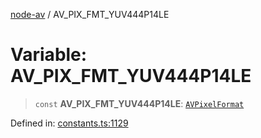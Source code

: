 [node-av](../globals.md) / AV\_PIX\_FMT\_YUV444P14LE

# Variable: AV\_PIX\_FMT\_YUV444P14LE

> `const` **AV\_PIX\_FMT\_YUV444P14LE**: [`AVPixelFormat`](../type-aliases/AVPixelFormat.md)

Defined in: [constants.ts:1129](https://github.com/seydx/av/blob/f8631fc881b394300b1479f511d55cf1c370a87f/src/constants/constants.ts#L1129)
